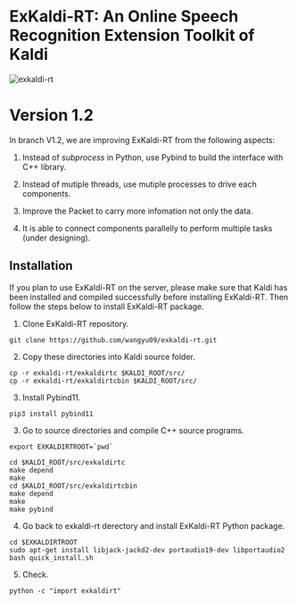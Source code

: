 # ExKaldi-RT: An Online Speech Recognition Extension Toolkit of Kaldi 
![exkaldi-rt](https://github.com/wangyu09/exkaldi-rt/workflows/exkaldi-rt/badge.svg)

# Version 1.2

In branch V1.2, we are improving ExKaldi-RT from the following aspects:

1. Instead of _subprocess_ in Python, use Pybind to build the interface with C++ library.

2. Instead of mutiple threads, use mutiple processes to drive each components.

3. Improve the Packet to carry more infomation not only the data.

4. It is able to connect components parallelly to perform multiple tasks (under designing).

## Installation

If you plan to use ExKaldi-RT on the server, 
please make sure that Kaldi has been installed and compiled successfully before installing ExKaldi-RT.
Then follow the steps below to install ExKaldi-RT package.

1. Clone ExKaldi-RT repository.
```shell
git clone https://github.com/wangyu09/exkaldi-rt.git
``` 

2. Copy these directories into Kaldi source folder.
```shell
cp -r exkaldi-rt/exkaldirtc $KALDI_ROOT/src/
cp -r exkaldi-rt/exkaldirtcbin $KALDI_ROOT/src/
```

3. Install Pybind11.
```shell
pip3 install pybind11
```

3. Go to source directories and compile C++ source programs.
```shell
export EXKALDIRTROOT=`pwd`

cd $KALDI_ROOT/src/exkaldirtc
make depend
make
cd $KALDI_ROOT/src/exkaldirtcbin
make depend
make
make pybind
```

4. Go back to exkaldi-rt derectory and install ExKaldi-RT Python package.
```shell
cd $EXKALDIRTROOT
sudo apt-get install libjack-jackd2-dev portaudio19-dev libportaudio2
bash quick_install.sh
```

5. Check.
```shell
python -c "import exkaldirt"
```
